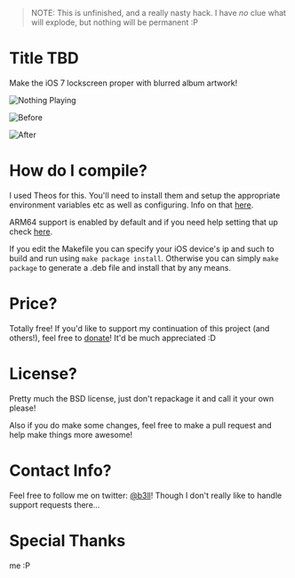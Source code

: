 > NOTE: This is unfinished, and a really nasty hack. I have *no* clue what will explode, but nothing will be permanent :P

Title TBD
=============

Make the iOS 7 lockscreen proper with blurred album artwork!

![Nothing Playing](https://github.com/b3ll/BlurredLockscreenArtwork/raw/master/preview/nothing.png "Nothing Playing")

![Before](https://github.com/b3ll/BlurredLockscreenArtwork/raw/master/preview/before.png "Before")

![After](https://github.com/b3ll/BlurredLockscreenArtwork/raw/master/preview/after.png "After")

How do I compile?
=============

I used Theos for this. You'll need to install them and setup the appropriate environment variables etc as well as configuring. Info on that [here](http://iphonedevwiki.net/index.php/Theos/Getting_Started).

ARM64 support is enabled by default and if you need help setting that up check [here](http://iphonedevwiki.net/index.php/Updating_extensions_for_iOS_7).

If you edit the Makefile you can specify your iOS device's ip and such to build and run using `make package install`. Otherwise you can simply `make package` to generate a .deb file and install that by any means.

Price?
=============

Totally free! If you'd like to support my continuation of this project (and others!), feel free to [donate](http://www.adambell.ca/donate/)! It'd be much appreciated :D

License?
=============

Pretty much the BSD license, just don't repackage it and call it your own please!

Also if you do make some changes, feel free to make a pull request and help make things more awesome!

Contact Info?
=============

Feel free to follow me on twitter: [@b3ll](https://www.twitter.com/b3ll)! Though I don't really like to handle support requests there...

Special Thanks
=============

me :P
